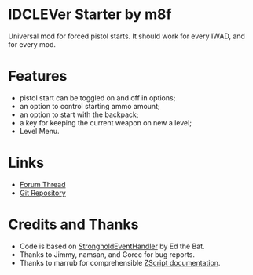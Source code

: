 # IDCLEVer Starter by m8f
Universal mod for forced pistol starts.
It should work for every IWAD, and for every mod.

# Features
* pistol start can be toggled on and off in options;
* an option to control starting ammo amount;
* an option to start with the backpack;
* a key for keeping the current weapon on new a level;
* Level Menu.

# Links
* [Forum Thread](https://forum.zdoom.org/viewtopic.php?f=43&t=61079#p1060800)
* [Git Repository](https://github.com/mmaulwurff/idclever-starter)

# Credits and Thanks
* Code is based on [StrongholdEventHandler](https://github.com/Realm667/Re-Releases/blob/master/stronghold/zscript.txt) by Ed the Bat.
* Thanks to Jimmy, namsan, and Gorec for bug reports.
* Thanks to marrub for comprehensible [ZScript documentation](https://github.com/marrub--/zscript-doc).
